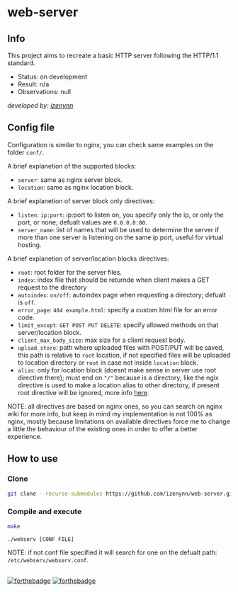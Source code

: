 # web-server

## Info

This project aims to recreate a basic HTTP server following the HTTP/1.1 standard.

- Status: on development
- Result: n/a
- Observations: null

*developed by: [izenynn](https://github.com/izenynn)*

## Config file

Configuration is similar to nginx, you can check same examples on the folder `conf/`.

A brief explanetion of the supported blocks:

- `server`: same as nginx server block.
- `location`: same as nginx location block.

A brief explanetion of server block only directives:

- `listen`: `ip:port`: ip:port to listen on, you specify only the ip, or only the port, or none; defualt values are `0.0.0.0:80`.
- `server_name`: list of names that will be used to determine the server if more than one server is listening on the same ip:port, useful for virtual hosting.

A brief explanetion of server/location blocks directives:

- `root`: root folder for the server files.
- `index`: index file that should be returnde when client makes a GET request to the directory
- `autoindex`: `on/off`: autoindex page when requesting a directory; defualt is `off`.
- `error_page`: `404 example.html`: specify a custom html file for an error code.
- `limit_except`: `GET POST PUT DELETE`: specify allowed methods on that server/location block.
- `client_max_body_size`: max size for a client request body.
- `upload_store`: path where uploaded files with POST/PUT will be saved, this path is relative to `root` location, if not specified files will be uploaded to location directory or `root` in case not inside `location` block.
- `alias`: only for location block (doesnt make sense in server use root directive there); must end on `"/"` because is a directory; like the ngix directive is used to make a location alias to other directory, if present root directive will be ignored, more info [here](https://stackoverflow.com/questions/10631933/nginx-static-file-serving-confusion-with-root-alias).

NOTE: all directives are based on nginx ones, so you can search on nginx wiki for more info, but keep in mind my implementation is not 100% as nginx, mostly because limitations on available directives force me to change a little the behaviour of the existing ones in order to offer a better experience.

## How to use

### Clone
```sh
git clone --recurse-submodules https://github.com/izenynn/web-server.git
```

### Compile and execute
```sh
make
```
```sh
./webserv [CONF FILE]
```

NOTE: if not conf file specified it will search for one on the defualt path: `/etc/webserv/webserv.conf`.

##

[![forthebadge](https://forthebadge.com/images/badges/made-with-c-plus-plus.svg)](https://forthebadge.com)
[![forthebadge](https://forthebadge.com/images/badges/powered-by-coffee.svg)](https://forthebadge.com)
